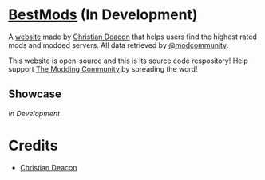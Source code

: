 # [BestMods](https://bestmods.io/) (In Development)
A [website](https://bestmods.io) made by [Christian Deacon](https://github.com/gamemann) that helps users find the highest rated mods and modded servers. All data retrieved by [@modcommunity](https://github.com/modcommunity).

This website is open-source and this is its source code respository! Help support [The Modding Community](https://ModdingCommunity.com) by spreading the word!

## Showcase
*In Development*

# Credits
* [Christian Deacon](https://github.com/gamemann)